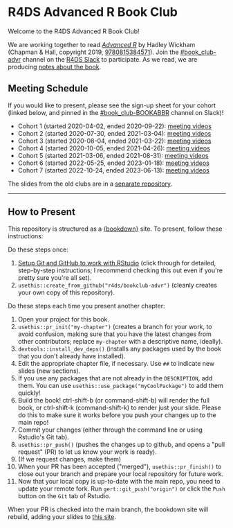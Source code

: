 # R4DS Advanced R Book Club

Welcome to the R4DS Advanced R Book Club!

We are working together to read [_Advanced R_](https://adv-r.hadley.nz/) by Hadley Wickham (Chapman & Hall, copyright 2019, [9780815384571](https://www.routledge.com/Advanced-R-Second-Edition/Wickham/p/book/9780815384571)).
Join the [#book_club-advr](https://rfordatascience.slack.com/archives/C010GJ3VAE5) channel on the [R4DS Slack](https://r4ds.io/join) to participate.
As we read, we are producing [notes about the book](https://r4ds.io/advr).

## Meeting Schedule

If you would like to present, please see the sign-up sheet for your cohort (linked below, and pinned in the [#book_club-BOOKABBR](https://rfordatascience.slack.com/archives/BOOKCHANNELID) channel on Slack)!

- Cohort 1 (started 2020-04-02, ended 2020-09-22): [meeting videos](https://www.youtube.com/playlist?list=PL3x6DOfs2NGi9lH7q-phZlPrl6HKXYDbn)
- Cohort 2 (started 2020-07-30, ended 2021-03-04): [meeting videos](https://www.youtube.com/playlist?list=PL3x6DOfs2NGhPmtka2Wg_NdLk71LJFbVl)
- Cohort 3 (started 2020-08-04, ended 2021-03-22): [meeting videos](https://www.youtube.com/playlist?list=PL3x6DOfs2NGhUCEVefMkCEiJKE_C-gwV5)
- Cohort 4 (started 2020-10-05, ended 2021-04-26): [meeting videos](https://www.youtube.com/playlist?list=PL3x6DOfs2NGh5cCdh4W2U6Allc6MrUGID)
- Cohort 5 (started 2021-03-06, ended 2021-08-31): [meeting videos](https://www.youtube.com/playlist?list=PL3x6DOfs2NGjRvoeE6wS7AWqSA6Sigg5R)
- Cohort 6 (started 2022-05-25, ended 2023-01-18): [meeting videos](https://www.youtube.com/playlist?list=PL3x6DOfs2NGjnCxGKeDNJUfPpRFI2hJjv)
- Cohort 7 (started 2022-10-24, ended 2023-06-13): [meeting videos](https://youtube.com/playlist?list=PL3x6DOfs2NGi4I1DhjPufFNbqCry_xQLq)

The slides from the old clubs are in a [separate repository](https://github.com/r4ds/bookclub-Advanced_R).

<hr>


## How to Present

This repository is structured as a [{bookdown}](https://CRAN.R-project.org/package=bookdown) site.
To present, follow these instructions:

Do these steps once:

1. [Setup Git and GitHub to work with RStudio](https://github.com/r4ds/bookclub-setup) (click through for detailed, step-by-step instructions; I recommend checking this out even if you're pretty sure you're all set).
2. `usethis::create_from_github("r4ds/bookclub-advr")` (cleanly creates your own copy of this repository).

Do these steps each time you present another chapter:

1. Open your project for this book.
2. `usethis::pr_init("my-chapter")` (creates a branch for your work, to avoid confusion, making sure that you have the latest changes from other contributors; replace `my-chapter` with a descriptive name, ideally).
3. `devtools::install_dev_deps()` (installs any packages used by the book that you don't already have installed).
4. Edit the appropriate chapter file, if necessary. Use `##` to indicate new slides (new sections).
5. If you use any packages that are not already in the `DESCRIPTION`, add them. You can use `usethis::use_package("myCoolPackage")` to add them quickly!
6. Build the book! ctrl-shift-b (or command-shift-b) will render the full book, or ctrl-shift-k (command-shift-k) to render just your slide. Please do this to make sure it works before you push your changes up to the main repo!
7. Commit your changes (either through the command line or using Rstudio's Git tab).
8. `usethis::pr_push()` (pushes the changes up to github, and opens a "pull request" (PR) to let us know your work is ready).
9. (If we request changes, make them)
10. When your PR has been accepted ("merged"), `usethis::pr_finish()` to close out your branch and prepare your local repository for future work.
11. Now that your local copy is up-to-date with the main repo, you need to update your remote fork. Run `gert::git_push("origin")` or click the `Push` button on the `Git` tab of Rstudio.

When your PR is checked into the main branch, the bookdown site will rebuild, adding your slides to [this site](https://r4ds.io/advr).
